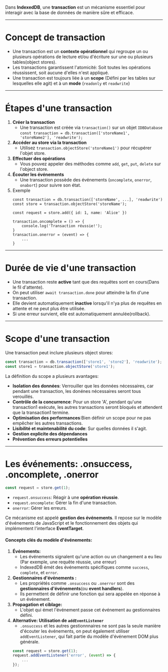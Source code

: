 Dans __IndexedDB__, une __transaction__ est un mécanisme essentiel pour interagir avec la base de données de manière sûre et efficace.
****
# Concept de transaction
* Une transaction est un __contexte opérationnel__ qui regroupe un ou plusieurs opérations de lecture et/ou d'écriture sur une ou plusieurs tables(object stores).
* Les transactions garantissent l'atomicité: Soit toutes les opérations réussissent, soit aucune d'elles n'est appliqué.
* Une transaction est toujours liée à un __scope__ (Défini par les tables sur lesquelles elle agit) et à un __mode__ (``readonly`` et ``readwrite``)
***
# Étapes d'une transaction
1. __Créer la transaction__
    * Une transaction est créée via ``transaction()`` sur un objet ``IDBDatabase``
    ``const transaction = db.transaction(['storeName1', 'storeName2'], 'readwrite');``
2. __Accéder au store via la transaction__
    * Utilisez ``transaction.objectStore('storeName1')`` pour récupérer l'objet store.
3. __Effectuer des opérations__
    * Vous pouvez appeler des méthodes comme ``add``, ``get``, ``put``, ``delete`` sur l'object store.
4. __Écouter les événements__
    * Une transaction possède des événements (``oncomplete``, ``onerror``, ``onabort``) pour suivre son état.
5. Exemple
    ````JS
    const transaction = db.transaction(['storeName', ...], 'readwrite')
    const store = transaction.objectStore('storeName');
    
    const request = store.add({ id: 1, name: 'Alice' })
    
    transaction.oncomplete = () => {
        console.log('Transaction réussie!');
    }
    transaction.onerror = (event) => {
        ...
    }
    ````
***
# Durée de vie d'une transaction
* Une transaction reste __active__ tant que des requêtes sont en cours(Dans le fil d'attente).
* On peut utiliser ``await transaction.done`` pour atteindre la fin d'une transaction.
* Elle devient automatiquement __inactive__ lorsqu'il n'ya plus de requêtes en attente et ne peut plus être utilisée.
* Si une erreur survient, elle est automatiquement annulée(rollback).
***
# Scope d'une transaction
Une transaction peut inclure plusieurs object stores:
````js
const transaction = db.transaction(['store1', 'store2'], 'readwrite');
const store1 = transaction.objectStore('store1');
````

La définition du scope a plusieurs avantages:
* __Isolation des données__: Verrouiller que les données nécessaires, car pendant une transaction, les donénes nécessaires seront tous verouillés.
* __Contrôle de la concurrence__: Pour un store 'A', pendant qu'une transaction1 exécute, les autres transactions seront bloqués et attendent que la transaction1 termine.
* __Optimisation des performances__:Bien définir un scope pour ne pas empêcher les autres transactions.
* __Lisibilité et maintenabilité du code__: Sur quelles données il s'agit.
* __Gestion explicite des dépendances__
* __Prévention des erreurs potentielles__
***
# Les événements: .onsuccess, .oncomplete, .onerror
````js
const request = store.get(1);
````
* ``request.onsuccess``: Réagir à une __opération réussie__.
* ``request.oncomplete``: Gérer la fin d'une transaction.
* ``onerror``: Gérer les erreurs.

Ce mécanisme est appelé __gestion des événements__. Il repose sur le modèle d'événements de JavaScript et le fonctionnement des objets qui implémentent l'interface __EventTarget__.

#### Concepts clés du modèle d'événements:
1. __Événements:__
    * Les événements signalent qu'une action ou un changement a eu lieu (Par exemple, une requête réussie, une erreur)
    * IndexedDB émét des événements spécifiques comme ``success``, ``complete``, et ``error``.
2. __Gestionnaires d'événements :__ 
    * Les propriétés comme ``.onsuccess`` ou ``.onerror`` sont des __gestionnaires d'événements__(ou __event handlers__).
    * Ils permettent de définir une fonction qui sera appelée en réponse à un événement.
3. __Propagation et ciblage:__
    * L'objet qui émet l'événement passe cet événement au gestionnaires défini.
4. __Alternative: Utilisation de ``addEventListener``__
    * ``.onsuccess`` et les autres gestionnnaires ne sont pas la seule manière d'écouter les événements, on peut également utiliser ``addEventListener``, qui fait partie du modèle d'événement DOM plus générale.
    ````js
    const request = store.get(1);
    request.addEventListener('error', (event) => {
        ... 
    });
    ````



